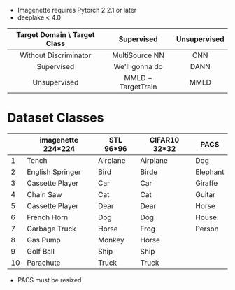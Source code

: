  - Imagenette requires Pytorch 2.2.1 or later
 - deeplake < 4.0

| Target Domain \ Target Class |     Supervised     | Unsupervised |
|:----------------------------:|:------------------:|:------------:|
|    Without Discriminator     |   MultiSource NN   |     CNN      |
|          Supervised          |   We'll gonna do   |     DANN     |
|         Unsupervised         | MMLD + TargetTrain |     MMLD     |



# Dataset Classes
|    | imagenette 224*224 | STL 96*96 | CIFAR10 32*32 | PACS     |
|----|--------------------|-----------|---------------|----------|
| 1  | Tench              | Airplane  | Airplane      | Dog      |
| 2  | English Springer   | Bird      | Birde         | Elephant |
| 3  | Cassette Player    | Car       | Car           | Giraffe  |
| 4  | Chain Saw          | Cat       | Cat           | Guitar   |
| 5  | Cassette Player    | Dear      | Dear          | Horse    |
| 6  | French Horn        | Dog       | Dog           | House    |
| 7  | Garbage Truck      | Horse     | Frog          | Person   |
| 8  | Gas Pump           | Monkey    | Horse         |          |
| 9  | Golf Ball          | Ship      | Ship          |          |
| 10 | Parachute          | Truck     | Truck         |          |
- PACS must be resized